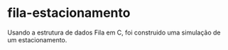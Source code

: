 # fila-estacionamento
Usando a estrutura de dados Fila em C, foi construido uma simulação de um estacionamento.
